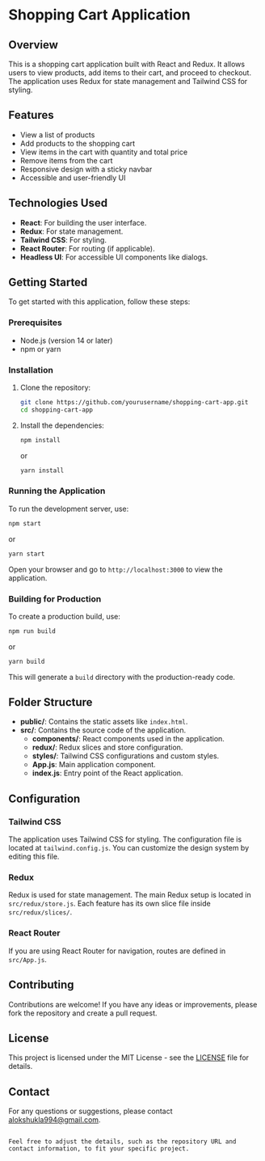 
# Shopping Cart Application

## Overview

This is a shopping cart application built with React and Redux. It allows users to view products, add items to their cart, and proceed to checkout. The application uses Redux for state management and Tailwind CSS for styling.

## Features

- View a list of products
- Add products to the shopping cart
- View items in the cart with quantity and total price
- Remove items from the cart
- Responsive design with a sticky navbar
- Accessible and user-friendly UI

## Technologies Used

- **React**: For building the user interface.
- **Redux**: For state management.
- **Tailwind CSS**: For styling.
- **React Router**: For routing (if applicable).
- **Headless UI**: For accessible UI components like dialogs.

## Getting Started

To get started with this application, follow these steps:

### Prerequisites

- Node.js (version 14 or later)
- npm or yarn

### Installation

1. Clone the repository:

    ```bash
    git clone https://github.com/yourusername/shopping-cart-app.git
    cd shopping-cart-app
    ```

2. Install the dependencies:

    ```bash
    npm install
    ```

    or

    ```bash
    yarn install
    ```

### Running the Application

To run the development server, use:

```bash
npm start
```

or

```bash
yarn start
```

Open your browser and go to `http://localhost:3000` to view the application.

### Building for Production

To create a production build, use:

```bash
npm run build
```

or

```bash
yarn build
```

This will generate a `build` directory with the production-ready code.

## Folder Structure

- **public/**: Contains the static assets like `index.html`.
- **src/**: Contains the source code of the application.
  - **components/**: React components used in the application.
  - **redux/**: Redux slices and store configuration.
  - **styles/**: Tailwind CSS configurations and custom styles.
  - **App.js**: Main application component.
  - **index.js**: Entry point of the React application.
  
## Configuration

### Tailwind CSS

The application uses Tailwind CSS for styling. The configuration file is located at `tailwind.config.js`. You can customize the design system by editing this file.

### Redux

Redux is used for state management. The main Redux setup is located in `src/redux/store.js`. Each feature has its own slice file inside `src/redux/slices/`.

### React Router

If you are using React Router for navigation, routes are defined in `src/App.js`.

## Contributing

Contributions are welcome! If you have any ideas or improvements, please fork the repository and create a pull request.

## License

This project is licensed under the MIT License - see the [LICENSE](LICENSE) file for details.

## Contact

For any questions or suggestions, please contact [alokshukla994@gmail.com](mailto:alokshukla994@gmail.com).

```

Feel free to adjust the details, such as the repository URL and contact information, to fit your specific project.